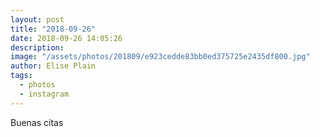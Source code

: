 ```yaml
---
layout: post
title: "2018-09-26"
date: 2018-09-26 14:05:26
description: 
image: "/assets/photos/201809/e923cedde83bb0ed375725e2435df800.jpg"
author: Elise Plain
tags: 
  - photos
  - instagram
---
```


Buenas citas
<p></p>
